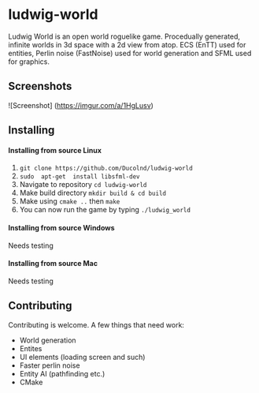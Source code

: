 
# ludwig-world

Ludwig World is an open world roguelike game. Procedually generated, infinite worlds in 3d space with a 2d view from atop. ECS (EnTT) used for entities, Perlin noise (FastNoise) used for world generation and SFML used for graphics.

## Screenshots
![Screenshot]
(https://imgur.com/a/1HgLusv)

## Installing
#### Installing from source Linux

 1. `git clone https://github.com/Ducolnd/ludwig-world`
 2. `sudo  apt-get  install libsfml-dev`
 3. Navigate to repository `cd ludwig-world`
 4. Make build directory `mkdir build & cd build`
 5. Make using `cmake ..` then `make`
 6. You can now run the game by typing `./ludwig_world`

#### Installing from source Windows
Needs testing

#### Installing from source Mac
Needs testing

## Contributing
Contributing is welcome. A few things that need work:
- World generation
- Entites
- UI elements (loading screen and such)
- Faster perlin noise
- Entity AI (pathfinding etc.)
- CMake
